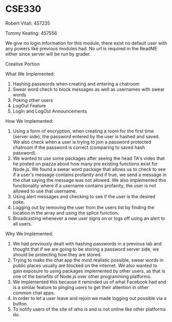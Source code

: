 # CSE330
Robert Vitali: 457235

Tommy Keating: 457556

We give no login information for this module, there exist no default user with any powers like previous modules had.
No url is required in the ReadME either since server will be run by grader.

Creative Portion

What We Implemented:
1. Hashing passwords when creating and entering a chatroom
2. Swear word check to block messages as well as usernames with swear words
3. Poking other users
4. LogOut Feature
5. LogIn and LogOut Announcements

How We Implemented:
1. Using a form of encryption, when creating a room for the first time (server side), the password entered by the user is hashed and saved. We also check when a user is trying to join a password protected chatroom if the password is correct (comparing to saved hash password).
2. We wanted to use some packages after seeing the head TA's video that he posted on piazza about how many pre existing functions exist for Node.js. We found a swear word package that allows us to check to see if a user's message contains profanity and if true, we send a message in the chat saying the message was not allowed. We also implemented this functionality where if a username contains profanity, the user is not allowed to use that username.
3. Using alert messages and checking to see if the user is the desired poke.
4. Logging out by removing the user from the users list by finding the location in the array and using the splice function. 
5. Broadcasting whenever a new user signs on or logs off using an alert to all users.


Why We Implemented:
1. We had previously dealt with hashing passwords in a previous lab and thought that if we are going to be storing a password server side, we should be protecting how they are stored.
2. Trying to make the chat app the most realistic possible, swear words in public places usually are blocked on the internet. We also wanted to gain exposure to using packages implemented by other users, as that is one of the benefits of Node.js over other programming platforms.
3. We implemented this because it reminded us of what Facebook had and is a similar feature to pinging users to get their attention in other common chat apps.
4. In order to let a user leave and rejoin we made logging out possible via a button.
5. To notify users of the site of who is and is not online like other platforms do.
